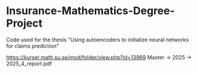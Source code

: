 # Insurance-Mathematics-Degree-Project
Code used for the thesis "Using autoencoders to initialize neural networks for claims prediction"

https://kurser.math.su.se/mod/folder/view.php?id=13969
Master -> 2025 -> 2025_4_report.pdf
